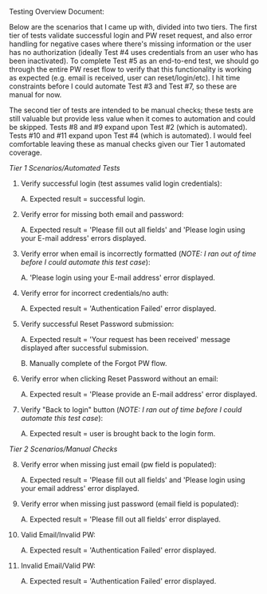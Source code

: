 Testing Overview Document:

Below are the scenarios that I came up with, divided into two tiers.  The first tier of tests validate successful login and PW reset request, and also error handling for negative cases where there's missing information or the user has no authorization (ideally Test #4 uses credentials from an user who has been inactivated).  To complete Test #5 as an end-to-end test, we should go through the entire PW reset flow to verify that this functionality is working as expected (e.g. email is received, user can reset/login/etc).  I hit time constraints before I could automate Test #3 and Test #7, so these are manual for now.

The second tier of tests are intended to be manual checks; these tests are still valuable but provide less value when it comes to automation and could be skipped.  Tests #8 and #9 expand upon Test #2 (which is automated).  Tests #10 and #11 expand upon Test #4 (which is automated).  I would feel comfortable leaving these as manual checks given our Tier 1 automated coverage.



*Tier 1 Scenarios/Automated Tests*

1. Verify successful login (test assumes valid login credentials):
   
    A.  Expected result = successful login.

2. Verify error for missing both email and password:

    A.  Expected result = 'Please fill out all fields' and 'Please login using your E-mail address' errors displayed.

3. Verify error when email is incorrectly formatted (*NOTE: I ran out of time before I could automate this test case*):

   A.  'Please login using your E-mail address' error displayed.

4. Verify error for incorrect credentials/no auth:

   A.  Expected result = 'Authentication Failed' error displayed.

5. Verify successful Reset Password submission:

   A.  Expected result = 'Your request has been received' message displayed after successful submission.

   B.  Manually complete of the Forgot PW flow.

6. Verify error when clicking Reset Password without an email:

    A.  Expected result = 'Please provide an E-mail address' error displayed.

7. Verify "Back to login" button (*NOTE: I ran out of time before I could automate this test case*):

    A.  Expected result = user is brought back to the login form.




*Tier 2 Scenarios/Manual Checks*

8. Verify error when missing just email (pw field is populated):

   A.  Expected result = 'Please fill out all fields' and 'Please login using your email address' error displayed.

9. Verify error when missing just password (email field is populated): 

   A.  Expected result = 'Please fill out all fields' error displayed.

10. Valid Email/Invalid PW:

     A.  Expected result = 'Authentication Failed' error displayed.

11. Invalid Email/Valid PW:

     A.  Expected result = 'Authentication Failed' error displayed.




